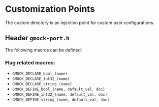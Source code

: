 # Customization Points

The custom directory is an injection point for custom user configurations.

## Header `gmock-port.h`

The following macros can be defined:

### Flag related macros:

*   `GMOCK_DECLARE_bool_(name)`
*   `GMOCK_DECLARE_int32_(name)`
*   `GMOCK_DECLARE_string_(name)`
*   `GMOCK_DEFINE_bool_(name, default_val, doc)`
*   `GMOCK_DEFINE_int32_(name, default_val, doc)`
*   `GMOCK_DEFINE_string_(name, default_val, doc)`
 
